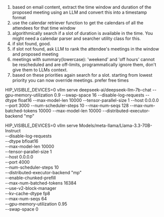 1. based on email content, extract the time window and duration of the proposed meeting using an LLM and convert this into a timestamp format
2. use the calendar retriever function to get the calendars of all the attendees for that time window
3. algorithmically search if a slot of duration is available in the time. You might need a calendar parser and searcher utility class for this.
4. if slot found, good. 
5. if slot not found, ask LLM to rank the attendee's meetings in the window and proposed meeting
6. meetings with summary(lowercase): 'weekend' and 'off hours' cannot be rescheduled and are off-limits, programmatically ignore them, don't give them to LLMs context.
7. based on these priorities again search for a slot. starting from lowest priority you can now override meetings. prefer free times


HIP_VISIBLE_DEVICES=0 vllm serve deepseek-ai/deepseek-llm-7b-chat         --gpu-memory-utilization 0.9         --swap-space 16         --disable-log-requests         --dtype float16         --max-model-len 10000         --tensor-parallel-size 1         --host 0.0.0.0         --port 3000         --num-scheduler-steps 10         --max-num-seqs 128         --max-num-batched-tokens 10000         --max-model-len 10000         --distributed-executor-backend "mp"

HIP_VISIBLE_DEVICES=0 vllm serve Models/meta-llama/Llama-3.3-70B-Instruct \
    --disable-log-requests \
    --dtype bfloat16 \
    --max-model-len 10000 \
    --tensor-parallel-size 1 \
    --host 0.0.0.0 \
    --port 4000 \
    --num-scheduler-steps 10 \
    --distributed-executor-backend "mp" \
    --enable-chunked-prefill \
    --max-num-batched-tokens 16384 \
    --use-v2-block-manager \
    --kv-cache-dtype fp8 \
    --max-num-seqs 64 \
    --gpu-memory-utilization 0.95 \
    --swap-space 0